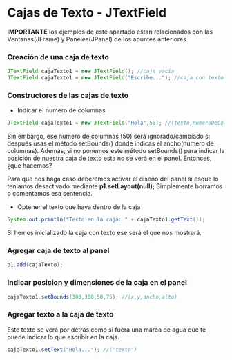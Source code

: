 # Cajas de Texto - JTextField
**IMPORTANTE** los ejemplos de este apartado estan relacionados con las Ventanas(JFrame) y Paneles(JPanel) de los apuntes anteriores.
### Creación de una caja de texto
```java
JTextField cajaTexto1 = new JTextField(); //caja vacía
JTextField cajaTexto1 = new JTextField("Escribe..."); //caja con texto
```
### Constructores de las cajas de texto
- Indicar el numero de columnas
```java
JTextField cajaTexto1 = new JTextField("Hola",50); //(texto,numeroDeColumnas)
```
Sin embargo, ese numero de columnas (50) será ignorado/cambiado si después usas el método setBounds() donde indicas el ancho(numero de columnas).
Además, si no ponemos este método setBounds() para indicar la posición de nuestra caja de texto esta no se verá en el panel. Entonces, ¿que hacemos?

Para que nos haga caso deberemos activar el diseño del panel si esque lo teniamos desactivado mediante **p1.setLayout(null);**
Simplemente borramos o comentamos esa sentencia.
- Optener el texto que haya dentro de la caja
```java
System.out.println("Texto en la caja: " + cajaTexto1.getText());
```
Si hemos inicializado la caja con texto ese será el que nos mostrará.
### Agregar caja de texto al panel
```java
p1.add(cajaTexto);
```
### Indicar posicion y dimensiones de la caja en el panel
```java
cajaTexto1.setBounds(300,300,50,75); //(x,y,ancho,alto)
```
### Agregar texto a la caja de texto
Este texto se verá por detras como si fuera una marca de agua que te puede indicar lo que escribir en la caja.
```java
cajaTexto1.setText("Hola..."); //("texto")
```


